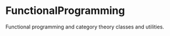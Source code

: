 FunctionalProgramming
=====================

Functional programming and category theory classes and utilities.
